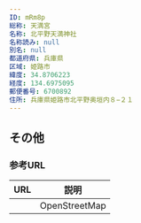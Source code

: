 ```yaml
---
ID: mRm8p
総称: 天満宮
名称: 北平野天満神社
名称読み: null
別名: null
都道府県: 兵庫県
区域: 姫路市
緯度: 34.8706223
経度: 134.6975095
郵便番号: 6700892
住所: 兵庫県姫路市北平野奥垣内８−２１
---
```


## その他

### 参考URL

| URL | 説明          |
| --- | ------------- |
|     | OpenStreetMap |
